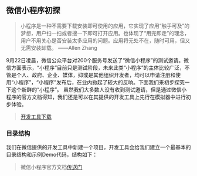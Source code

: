 ## 微信小程序初探
>小程序是一种不需要下载安装即可使用的应用，它实现了应用“触手可及”的梦想，用户扫一扫或者搜一下即可打开应用。也体现了“用完即走”的理念，用户不用关心是否安装太多应用的问题。应用将无处不在，随时可用，但又无需安装卸载。
——Allen Zhang

9月22日凌晨，微信公众平台对200个服务号发送了“微信小程序”的测试邀请。微信方面表示，“小程序”目前只是测试阶段，未来此类“小程序”的主体比较广泛，不管是个人、政府、企业、媒体，抑或是其他组织开发者，均可以申请注册和使用“小程序”，“小程序”发布后，在业内掀起了较大的反响。下面我们来初步探究一下这个新鲜的“小程序”。
虽然我们大多数人没有收到测试邀请，但是通过微信小程序的官方文档得知，我们还是可以在其提供的开发工具上先行在模拟器中进行初步体验。
> [开发工具下载](https://mp.weixin.qq.com/debug/wxadoc/dev/devtools/download.html)

### 目录结构
我们在微信提供的开发工具中新建一个项目，开发工具会给我们建立一个最基本的目录结构和示例Demo代码，结构如下：

> 微信小程序官方文档[传送门](https://mp.weixin.qq.com/debug/wxadoc/dev/?t=1474644089359)
